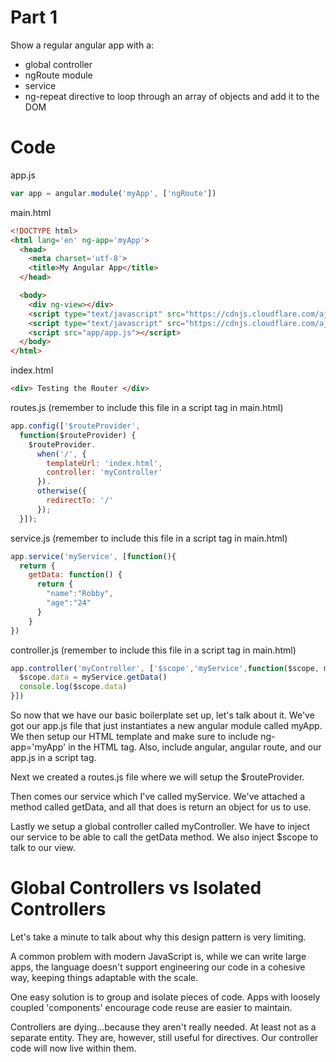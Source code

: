 # Part 1

Show a regular angular app with a:
- global controller
- ngRoute module
- service
- ng-repeat directive to loop through an array of objects and add it to the DOM

# Code
app.js
```js
var app = angular.module('myApp', ['ngRoute'])
```
main.html
```html
<!DOCTYPE html>
<html lang='en' ng-app='myApp'>
  <head>
    <meta charset='utf-8'>
    <title>My Angular App</title>
  </head>

  <body>
    <div ng-view></div>
    <script type="text/javascript" src="https://cdnjs.cloudflare.com/ajax/libs/angular.js/1.4.10/angular.min.js"></script>
    <script type="text/javascript" src="https://cdnjs.cloudflare.com/ajax/libs/angular.js/1.4.10/angular-route.min.js"></script>
    <script src="app/app.js"></script>
  </body>
</html>
```
index.html
```html
<div> Testing the Router </div>
```
routes.js (remember to include this file in a script tag in main.html)
```js
app.config(['$routeProvider',
  function($routeProvider) {
    $routeProvider.
      when('/', {
        templateUrl: 'index.html',
        controller: 'myController'
      }).
      otherwise({
        redirectTo: '/'
      });
  }]);

```
service.js (remember to include this file in a script tag in main.html)
```js
app.service('myService', [function(){
  return {
    getData: function() {
      return {
        "name":"Robby",
        "age":"24"
      }
    }
})
```
controller.js (remember to include this file in a script tag in main.html)
```js
app.controller('myController', ['$scope','myService',function($scope, myService) {
  $scope.data = myService.getData()
  console.log($scope.data)
}])
```

So now that we have our basic boilerplate set up, let's talk about it. We've got our app.js file that just instantiates a new angular module called myApp. We then setup our HTML template and make sure to include ng-app='myApp' in the HTML tag. Also, include angular, angular route, and our app.js in a script tag.

Next we created a routes.js file where we will setup the $routeProvider.

Then comes our service which I've called myService. We've attached a method called getData, and all that does is return an object for us to use.

Lastly we setup a global controller called myController. We have to inject our service to be able to call the getData method. We also inject $scope to talk to our view.


# Global Controllers vs Isolated Controllers

Let's take a minute to talk about why this design pattern is very limiting.

A common problem with modern JavaScript is, while we can write large apps, the language doesn't support engineering our code in a cohesive way, keeping things adaptable with the scale.

One easy solution is to group and isolate pieces of code. Apps with loosely coupled 'components' encourage code reuse are easier to maintain.

Controllers are dying...because they aren't really needed. At least not as a separate entity. They are, however, still useful for directives. Our controller code will now live within them.
